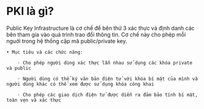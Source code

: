 # PKI là gì?
Public Key Infrastructure là cơ chế để bên thứ 3 xác thực và định danh các bên tham gia vào quá trình trao đổi thông tin. Cơ chế này cho phép mỗi nguời trong hệ thống cặp mã public/private key.

    • Mục tiêu và các chức năng:

        ◦ Cho phép người dùng xác thực lẫn nhau sử dụng các khóa private và public

        ◦ Người dùng có thể ký văn bản điện tử với khóa bí mật của mình và người dùng khác có thể xem được sử dụng khóa công khai

        ◦ Cho phép các giao dịch điện tử được diễn ra đảm bảo tính bí mật, toàn vẹn và xác thực
